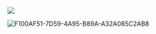 ![](https://komarev.com/ghpvc/?username=antlerqueen&color=lightgrey)

![F100AF51-7D59-4A95-B89A-A32A085C2AB8](https://github.com/antlerqueen/antlerqueen/assets/139755864/9e15ca68-4d2e-454c-a689-c49a5ab1e2c2)
